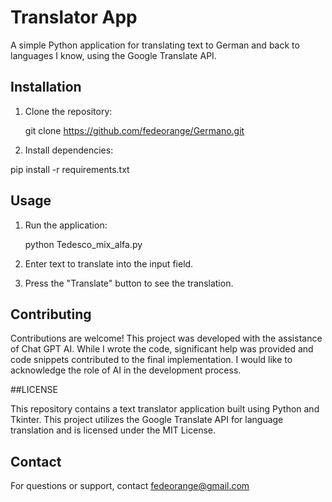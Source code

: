 # Translator App

A simple Python application for translating text to German and back to languages I know, using the Google Translate API.

## Installation

1. Clone the repository:

   git clone https://github.com/fedeorange/Germano.git


3. Install dependencies:

 pip install -r requirements.txt

## Usage

1. Run the application:

   python Tedesco_mix_alfa.py

3. Enter text to translate into the input field.

4. Press the "Translate" button to see the translation.

## Contributing

Contributions are welcome!
This project was developed with the assistance of Chat GPT AI. While I wrote the code, significant help was provided and code snippets contributed to the final implementation. I would like to acknowledge the role of AI in the development process.

##LICENSE

This repository contains a text translator application built using Python and Tkinter. This project utilizes the Google Translate API for language translation and is licensed under the MIT License.


## Contact

For questions or support, contact fedeorange@gmail.com
